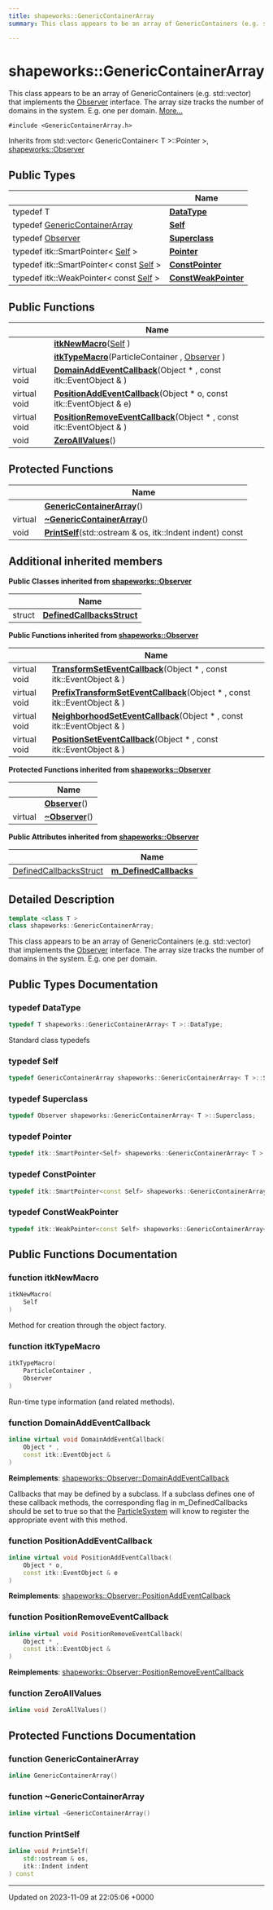 ```yaml
---
title: shapeworks::GenericContainerArray
summary: This class appears to be an array of GenericContainers (e.g. std::vector) that implements the Observer interface. The array size tracks the number of domains in the system. E.g. one per domain. 

---
```


# shapeworks::GenericContainerArray



This class appears to be an array of GenericContainers (e.g. std::vector) that implements the [Observer]() interface. The array size tracks the number of domains in the system. E.g. one per domain.  [More...](#detailed-description)


`#include <GenericContainerArray.h>`

Inherits from std::vector< GenericContainer< T >::Pointer >, [shapeworks::Observer](../Classes/classshapeworks_1_1Observer.md)

## Public Types

|                | Name           |
| -------------- | -------------- |
| typedef T | **[DataType](../Classes/classshapeworks_1_1GenericContainerArray.md#typedef-datatype)**  |
| typedef [GenericContainerArray](../Classes/classshapeworks_1_1GenericContainerArray.md) | **[Self](../Classes/classshapeworks_1_1GenericContainerArray.md#typedef-self)**  |
| typedef [Observer](../Classes/classshapeworks_1_1Observer.md) | **[Superclass](../Classes/classshapeworks_1_1GenericContainerArray.md#typedef-superclass)**  |
| typedef itk::SmartPointer< [Self](../Classes/classshapeworks_1_1GenericContainerArray.md) > | **[Pointer](../Classes/classshapeworks_1_1GenericContainerArray.md#typedef-pointer)**  |
| typedef itk::SmartPointer< const [Self](../Classes/classshapeworks_1_1GenericContainerArray.md) > | **[ConstPointer](../Classes/classshapeworks_1_1GenericContainerArray.md#typedef-constpointer)**  |
| typedef itk::WeakPointer< const [Self](../Classes/classshapeworks_1_1GenericContainerArray.md) > | **[ConstWeakPointer](../Classes/classshapeworks_1_1GenericContainerArray.md#typedef-constweakpointer)**  |

## Public Functions

|                | Name           |
| -------------- | -------------- |
| | **[itkNewMacro](../Classes/classshapeworks_1_1GenericContainerArray.md#function-itknewmacro)**([Self](../Classes/classshapeworks_1_1GenericContainerArray.md) ) |
| | **[itkTypeMacro](../Classes/classshapeworks_1_1GenericContainerArray.md#function-itktypemacro)**(ParticleContainer , [Observer](../Classes/classshapeworks_1_1Observer.md) ) |
| virtual void | **[DomainAddEventCallback](../Classes/classshapeworks_1_1GenericContainerArray.md#function-domainaddeventcallback)**(Object * , const itk::EventObject & ) |
| virtual void | **[PositionAddEventCallback](../Classes/classshapeworks_1_1GenericContainerArray.md#function-positionaddeventcallback)**(Object * o, const itk::EventObject & e) |
| virtual void | **[PositionRemoveEventCallback](../Classes/classshapeworks_1_1GenericContainerArray.md#function-positionremoveeventcallback)**(Object * , const itk::EventObject & ) |
| void | **[ZeroAllValues](../Classes/classshapeworks_1_1GenericContainerArray.md#function-zeroallvalues)**() |

## Protected Functions

|                | Name           |
| -------------- | -------------- |
| | **[GenericContainerArray](../Classes/classshapeworks_1_1GenericContainerArray.md#function-genericcontainerarray)**() |
| virtual | **[~GenericContainerArray](../Classes/classshapeworks_1_1GenericContainerArray.md#function-~genericcontainerarray)**() |
| void | **[PrintSelf](../Classes/classshapeworks_1_1GenericContainerArray.md#function-printself)**(std::ostream & os, itk::Indent indent) const |

## Additional inherited members

**Public Classes inherited from [shapeworks::Observer](../Classes/classshapeworks_1_1Observer.md)**

|                | Name           |
| -------------- | -------------- |
| struct | **[DefinedCallbacksStruct](../Classes/structshapeworks_1_1Observer_1_1DefinedCallbacksStruct.md)**  |

**Public Functions inherited from [shapeworks::Observer](../Classes/classshapeworks_1_1Observer.md)**

|                | Name           |
| -------------- | -------------- |
| virtual void | **[TransformSetEventCallback](../Classes/classshapeworks_1_1Observer.md#function-transformseteventcallback)**(Object * , const itk::EventObject & ) |
| virtual void | **[PrefixTransformSetEventCallback](../Classes/classshapeworks_1_1Observer.md#function-prefixtransformseteventcallback)**(Object * , const itk::EventObject & ) |
| virtual void | **[NeighborhoodSetEventCallback](../Classes/classshapeworks_1_1Observer.md#function-neighborhoodseteventcallback)**(Object * , const itk::EventObject & ) |
| virtual void | **[PositionSetEventCallback](../Classes/classshapeworks_1_1Observer.md#function-positionseteventcallback)**(Object * , const itk::EventObject & ) |

**Protected Functions inherited from [shapeworks::Observer](../Classes/classshapeworks_1_1Observer.md)**

|                | Name           |
| -------------- | -------------- |
| | **[Observer](../Classes/classshapeworks_1_1Observer.md#function-observer)**() |
| virtual | **[~Observer](../Classes/classshapeworks_1_1Observer.md#function-~observer)**() |

**Public Attributes inherited from [shapeworks::Observer](../Classes/classshapeworks_1_1Observer.md)**

|                | Name           |
| -------------- | -------------- |
| [DefinedCallbacksStruct](../Classes/structshapeworks_1_1Observer_1_1DefinedCallbacksStruct.md) | **[m_DefinedCallbacks](../Classes/classshapeworks_1_1Observer.md#variable-m-definedcallbacks)**  |


## Detailed Description

```cpp
template <class T >
class shapeworks::GenericContainerArray;
```

This class appears to be an array of GenericContainers (e.g. std::vector) that implements the [Observer]() interface. The array size tracks the number of domains in the system. E.g. one per domain. 
## Public Types Documentation

### typedef DataType

```cpp
typedef T shapeworks::GenericContainerArray< T >::DataType;
```


Standard class typedefs 


### typedef Self

```cpp
typedef GenericContainerArray shapeworks::GenericContainerArray< T >::Self;
```


### typedef Superclass

```cpp
typedef Observer shapeworks::GenericContainerArray< T >::Superclass;
```


### typedef Pointer

```cpp
typedef itk::SmartPointer<Self> shapeworks::GenericContainerArray< T >::Pointer;
```


### typedef ConstPointer

```cpp
typedef itk::SmartPointer<const Self> shapeworks::GenericContainerArray< T >::ConstPointer;
```


### typedef ConstWeakPointer

```cpp
typedef itk::WeakPointer<const Self> shapeworks::GenericContainerArray< T >::ConstWeakPointer;
```


## Public Functions Documentation

### function itkNewMacro

```cpp
itkNewMacro(
    Self 
)
```


Method for creation through the object factory. 


### function itkTypeMacro

```cpp
itkTypeMacro(
    ParticleContainer ,
    Observer 
)
```


Run-time type information (and related methods). 


### function DomainAddEventCallback

```cpp
inline virtual void DomainAddEventCallback(
    Object * ,
    const itk::EventObject & 
)
```


**Reimplements**: [shapeworks::Observer::DomainAddEventCallback](../Classes/classshapeworks_1_1Observer.md#function-domainaddeventcallback)


Callbacks that may be defined by a subclass. If a subclass defines one of these callback methods, the corresponding flag in m_DefinedCallbacks should be set to true so that the [ParticleSystem](../Classes/classshapeworks_1_1ParticleSystem.md) will know to register the appropriate event with this method. 


### function PositionAddEventCallback

```cpp
inline virtual void PositionAddEventCallback(
    Object * o,
    const itk::EventObject & e
)
```


**Reimplements**: [shapeworks::Observer::PositionAddEventCallback](../Classes/classshapeworks_1_1Observer.md#function-positionaddeventcallback)


### function PositionRemoveEventCallback

```cpp
inline virtual void PositionRemoveEventCallback(
    Object * ,
    const itk::EventObject & 
)
```


**Reimplements**: [shapeworks::Observer::PositionRemoveEventCallback](../Classes/classshapeworks_1_1Observer.md#function-positionremoveeventcallback)


### function ZeroAllValues

```cpp
inline void ZeroAllValues()
```


## Protected Functions Documentation

### function GenericContainerArray

```cpp
inline GenericContainerArray()
```


### function ~GenericContainerArray

```cpp
inline virtual ~GenericContainerArray()
```


### function PrintSelf

```cpp
inline void PrintSelf(
    std::ostream & os,
    itk::Indent indent
) const
```


-------------------------------

Updated on 2023-11-09 at 22:05:06 +0000